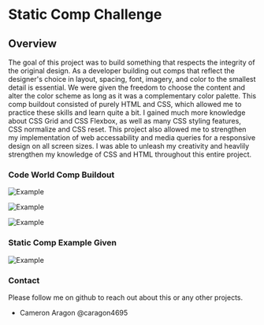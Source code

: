 # Static Comp Challenge

## Overview
The goal of this project was to build something that respects the integrity of the original design. As a developer building out comps that reflect the designer's choice in layout, spacing, font, imagery, and color to the smallest detail is essential. We were given the freedom to choose the content and alter the color scheme as long as it was a complementary color palette. This comp buildout consisted of purely HTML and CSS, which allowed me to practice these skills and learn quite a bit. I gained much more knowledge about CSS Grid and CSS Flexbox, as well as many CSS styling features, CSS normalize and CSS reset. This project also allowed me to strengthen my implementation of web accessability and media queries for a responsive design on all screen sizes. I was able to unleash my creativity and heavlily strengthen my knowledge of CSS and HTML throughout this entire project.

### Code World Comp Buildout
![Example](https://i.gyazo.com/3d137300f3f97f0ddac2be72aa746a17.jpg)

![Example](https://media.giphy.com/media/bp8KyzEdpKD3XKsuUY/giphy.gif)

![Example](https://media.giphy.com/media/F6n3PhwqChWloTxiPO/giphy.gif)

### Static Comp Example Given
![Example](https://frontend.turing.io/assets/images/static-comp-challenge-2.jpg)

### Contact
Please follow me on github to reach out about this or any other projects.
- Cameron Aragon @caragon4695
